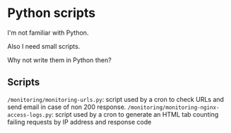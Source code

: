 # Python scripts

I'm not familiar with Python.

Also I need small scripts.

Why not write them in Python then?

## Scripts

`/monitoring/monitoring-urls.py`: script used by a cron to check URLs and send email in case of non 200 response.
`/monitoring/monitoring-nginx-access-logs.py`: script used by a cron to generate an HTML tab counting failing requests by IP address and response code
